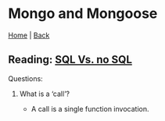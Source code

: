 # Mongo and Mongoose


[Home](/README.md) | [Back](/301-main/301TableofContents.md)

## Reading: [SQL Vs. no SQL](https://www.thegeekstuff.com/2014/01/sql-vs-nosql-db/?utm_source=tuicool)

Questions: 

1. What is a ‘call’?

    <ul>
      <li>A call is a single function invocation. </li>
    </ul>
